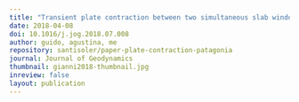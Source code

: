 ```yaml
---
title: "Transient plate contraction between two simultaneous slab windows: Insights from Paleogene tectonics of the Patagonian Andes"
date: 2018-04-08
doi: 10.1016/j.jog.2018.07.008
author: guido, agustina, me
repository: santisoler/paper-plate-contraction-patagonia
journal: Journal of Geodynamics
thumbnail: gianni2018-thumbnail.jpg
inreview: false
layout: publication
---
```

